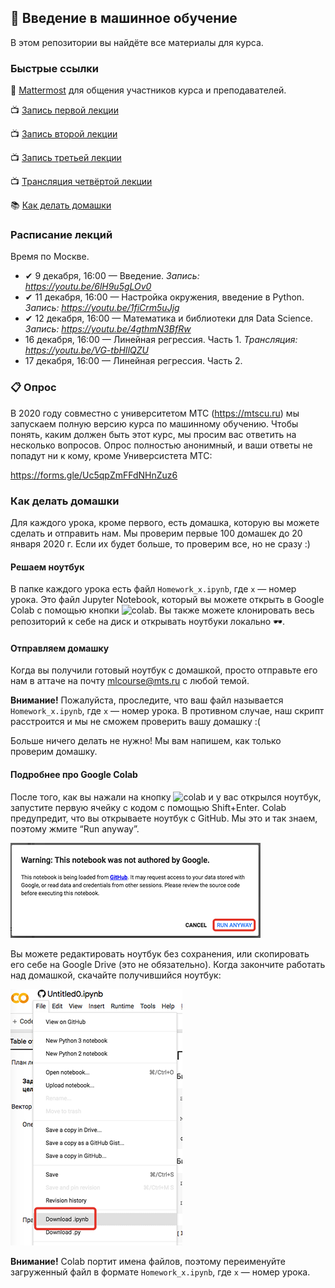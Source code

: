 ## 🤖 Введение в машинное обучение

В этом репозитории вы найдёте все материалы для курса.

### Быстрые ссылки

💬 [Mattermost](https://mattermost.westeurope.cloudapp.azure.com/signup_user_complete/?id=otqt5qwp9fbbpj3n4hzyc4hp6h) для общения участников курса и преподавателей.

📺 [Запись первой лекции](https://www.youtube.com/watch?v=6lH9u5gLOv0) 

📺 [Запись второй лекции](https://www.youtube.com/watch?v=1fiCrm5uJjg)

📺 [Запись третьей лекции](https://youtu.be/4gthmN3BfRw)

📺 [Трансляция четвёртой лекции](https://youtu.be/VG-tbHIlQZU)

📚 [Как делать домашки](https://github.com/mts-machines-learn/ml-course-dec2019#%D0%BA%D0%B0%D0%BA-%D0%B4%D0%B5%D0%BB%D0%B0%D1%82%D1%8C-%D0%B4%D0%BE%D0%BC%D0%B0%D1%88%D0%BA%D0%B8)

### Расписание лекций

Время по Москве.

* ✔ 9 декабря, 16:00 — Введение. *Запись: https://youtu.be/6lH9u5gLOv0*
* ✔ 11 декабря, 16:00 — Настройка окружения, введение в Python. *Запись: https://youtu.be/1fiCrm5uJjg*
* ✔ 12 декабря, 16:00 — Математика и библиотеки для Data Science. *Запись: https://youtu.be/4gthmN3BfRw*
* 16 декабря, 16:00 — Линейная регрессия. Часть 1. *Трансляция: https://youtu.be/VG-tbHIlQZU*
* 17 декабря, 16:00 — Линейная регрессия. Часть 2.

### 📋 Опрос

В 2020 году совместно с университетом МТС (https://mtscu.ru) мы запускаем полную версию курса по машинному обучению. Чтобы понять, каким должен быть этот курс, мы просим вас ответить на несколько вопросов. Опрос полностью анонимный, и ваши ответы не попадут ни к кому, кроме Универсистета МТС:

https://forms.gle/Uc5qpZmFFdNHnZuz6

### Как делать домашки

Для каждого урока, кроме первого, есть домашка, которую вы можете сделать и отправить нам. Мы проверим первые 100 домашек до 20 января 2020 г. Если их будет больше, то проверим все, но не сразу :)

#### Решаем ноутбук

В папке каждого урока есть файл `Homework_x.ipynb`, где `x` — номер урока. Это файл Jupyter Notebook, который вы можете открыть в Google Colab с помощью кнопки ![colab](https://camo.githubusercontent.com/52feade06f2fecbf006889a904d221e6a730c194/68747470733a2f2f636f6c61622e72657365617263682e676f6f676c652e636f6d2f6173736574732f636f6c61622d62616467652e737667). Вы также можете клонировать весь репозиторий к себе на диск и открывать ноутбуки локально 🕶.

#### Отправляем домашку

Когда вы получили готовый ноутбук с домашкой, просто отправьте его нам в аттаче на почту mlcourse@mts.ru с любой темой.

**Внимание!** Пожалуйста, проследите, что ваш файл называется `Homework_x.ipynb`, где `x` — номер урока. В противном случае, наш скрипт расстроится и мы не сможем проверить вашу домашку :(

Больше ничего делать не нужно! Мы вам напишем, как только проверим домашку.

#### Подробнее про Google Colab

После того, как вы нажали на кнопку ![colab](https://camo.githubusercontent.com/52feade06f2fecbf006889a904d221e6a730c194/68747470733a2f2f636f6c61622e72657365617263682e676f6f676c652e636f6d2f6173736574732f636f6c61622d62616467652e737667) и у вас открылся ноутбук, запустите первую ячейку с кодом с помощью Shift+Enter. Colab предупредит, что вы открываете ноутбук с GitHub. Мы это и так знаем, поэтому жмите “Run anyway”.

![run_colab](img/run_colab.png)

Вы можете редактировать ноутбук без сохранения, или скопировать его себе на Google Drive (это не обязательно). Когда закончите работать над домашкой, скачайте получившийся ноутбук:

![save_colab](img/save_colab.png)

**Внимание!** Colab портит имена файлов, поэтому переименуйте загруженный файл в формате `Homework_x.ipynb`, где `x` — номер урока.
